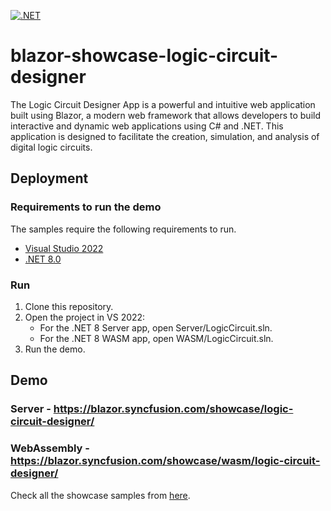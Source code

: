 [![.NET](https://github.com/syncfusion/blazor-showcase-logic-circuit-designer/actions/workflows/dotnet.yml/badge.svg)](https://github.com/syncfusion/blazor-showcase-logic-circuit-designer/actions/workflows/dotnet.yml)

# blazor-showcase-logic-circuit-designer
The Logic Circuit Designer App is a powerful and intuitive web application built using Blazor, a modern web framework that allows developers to build interactive and dynamic web applications using C# and .NET. This application is designed to facilitate the creation, simulation, and analysis of digital logic circuits.

## Deployment

### Requirements to run the demo

The samples require the following requirements to run.

* [Visual Studio 2022](https://visualstudio.microsoft.com/vs/)
* [.NET 8.0](https://dotnet.microsoft.com/en-us/download/dotnet/8.0)

### Run

1. Clone this repository.
2. Open the project in VS 2022:
	- For the .NET 8 Server app, open Server/LogicCircuit.sln.
	- For the .NET 8 WASM app, open WASM/LogicCircuit.sln.
3. Run the demo.

## Demo

### Server -  <a href="https://blazor.syncfusion.com/showcase/logic-circuit-designer/" target="_blank">https://blazor.syncfusion.com/showcase/logic-circuit-designer/</a>
### WebAssembly  - <a href="https://blazor.syncfusion.com/showcase/wasm/logic-circuit-designer/" target="_blank">https://blazor.syncfusion.com/showcase/wasm/logic-circuit-designer/</a>

Check all the showcase samples from <a href="https://blazor.syncfusion.com" target="_blank">here</a>.
